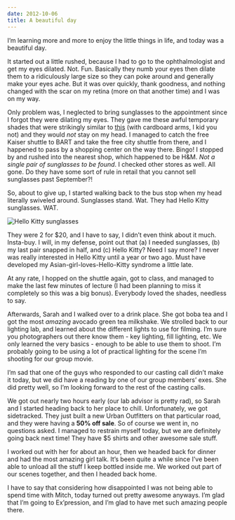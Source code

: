 ```yaml
---
date: 2012-10-06
title: A beautiful day
---
```

I’m learning more and more to enjoy the little things in life, and today was a beautiful day.

It started out a little rushed, because I had to go to the ophthalmologist and get my eyes dilated. Not. Fun. Basically they numb your eyes then dilate them to a ridiculously large size so they can poke around and generally make your eyes ache. But it was over quickly, thank goodness, and nothing changed with the scar on my retina (more on that another time) and I was on my way.

<!--more-->

Only problem was, I neglected to bring sunglasses to the appointment since I forgot they were dilating my eyes. They gave me these awful temporary shades that were strikingly similar to [this](http://www.digitaldoodles.com/files/TempSunGlasses.jpg) (with cardboard arms, I kid you not) and they would *not* stay on my head. I managed to catch the free Kaiser shuttle to BART and take the free city shuttle from there, and I happened to pass by a shopping center on the way there. Bingo! I stopped by and rushed into the nearest shop, which happened to be H&M. *Not a single pair of sunglasses to be found*. I checked other stores as well. All gone. Do they have some sort of rule in retail that you cannot sell sunglasses past September?!

So, about to give up, I started walking back to the bus stop when my head literally swiveled around. Sunglasses stand. Wat. They had Hello Kitty sunglasses. WAT.

![Hello Kitty sunglasses](2012-10-06-hello-kitty-sunglasses.jpg 'Hello Kitty sunglasses')

They were 2 for $20, and I have to say, I didn’t even think about it much. Insta-buy. I will, in my defense, point out that (a) I needed sunglasses, (b) my last pair snapped in half, and (c) Hello Kitty? Need I say more? I never was really interested in Hello Kitty until a year or two ago. Must have developed my Asian-girl-loves-Hello-Kitty syndrome a little late.

At any rate, I hopped on the shuttle again, got to class, and managed to make the last few minutes of lecture (I had been planning to miss it completely so this was a big bonus). Everybody loved the shades, needless to say.

Afterwards, Sarah and I walked over to a drink place. She got boba tea and I got the most *amazing* avocado green tea milkshake. We strolled back to our lighting lab, and learned about the different lights to use for filming. I’m sure you photographers out there know them - key lighting, fill lighting, etc. We only learned the very basics - enough to be able to use them to shoot. I’m probably going to be using a lot of practical lighting for the scene I’m shooting for our group movie.

I’m sad that one of the guys who responded to our casting call didn’t make it today, but we did have a reading by one of our group members’ exes. She did pretty well, so I’m looking forward to the rest of the casting calls.

We got out nearly two hours early (our lab advisor is pretty rad), so Sarah and I started heading back to her place to chill. Unfortunately, we got sidetracked. They just built a new Urban Outfitters on that particular road, and they were having a **50% off sale**. So of course we went in, no questions asked. I managed to restrain myself today, but we are definitely going back next time! They have $5 shirts and other awesome sale stuff.

I worked out with her for about an hour, then we headed back for dinner and had the most amazing girl talk. It’s been quite a while since I’ve been able to unload all the stuff I keep bottled inside me. We worked out part of our scenes together, and then I headed back home.

I have to say that considering how disappointed I was not being able to spend time with Mitch, today turned out pretty awesome anyways. I’m glad that I’m going to Ex’pression, and I’m glad to have met such amazing people there.